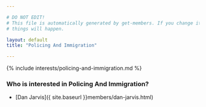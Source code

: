 ```yaml
---

# DO NOT EDIT!
# This file is automatically generated by get-members. If you change it, bad
# things will happen.

layout: default
title: "Policing And Immigration"

---
```


{% include interests/policing-and-immigration.md %}

### Who is interested in Policing And Immigration?


* [Dan Jarvis]({ site.baseurl }}members/dan-jarvis.html)
